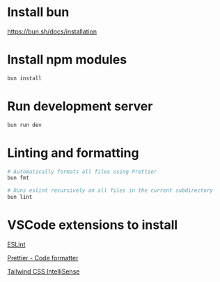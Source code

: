 # Install bun

<https://bun.sh/docs/installation>

# Install npm modules

```bash
bun install
```

# Run development server

```bash
bun run dev
```

# Linting and formatting

```bash
# Automatically formats all files using Prettier
bun fmt

# Runs eslint recursively on all files in the current subdirectory
bun lint
```

# VSCode extensions to install

[ESLint](https://marketplace.visualstudio.com/items?itemName=dbaeumer.vscode-eslint)

[Prettier - Code formatter](https://marketplace.visualstudio.com/items?itemName=esbenp.prettier-vscode)

[Tailwind CSS IntelliSense](https://marketplace.visualstudio.com/items?itemName=bradlc.vscode-tailwindcss)
